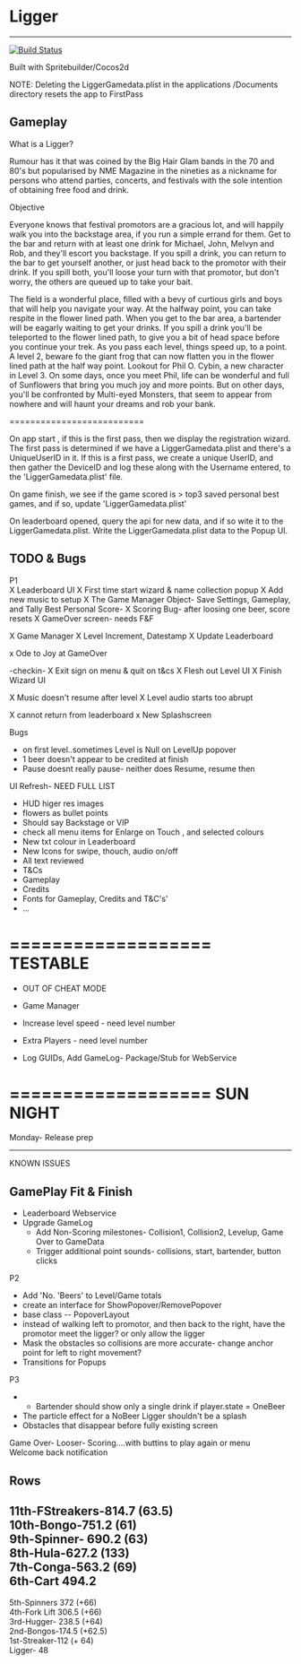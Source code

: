 # Ligger  
----------

[![Build Status](https://travis-ci.org/fezzee/Ligger.svg?branch=master)](https://travis-ci.org/fezzee/Ligger)

  
Built with Spritebuilder/Cocos2d 

NOTE: Deleting the LiggerGamedata.plist in the applications /Documents directory resets the app to FirstPass
  
  
Gameplay  
---------  
What is a Ligger?  
  
Rumour has it that was coined by the Big Hair Glam bands in the 70 and 80's but popularised by NME Magazine in the nineties as a nickname for persons who attend parties, concerts, and festivals with the sole intention of obtaining free food and drink. 

Objective  
  
Everyone knows that festival promotors are a gracious lot, and will happily walk you into the backstage area, if you run a simple errand for them. Get to the bar and return with at least one drink for Michael, John, Melvyn and Rob, and they'll escort you backstage. If you spill a drink, you can return to the bar to get yourself another, or just head back to the promotor with their drink. If you spill both, you'll loose your turn with that promotor, but don't worry, the others are queued up to take your bait. 
  
  
The field is a wonderful place, filled with a bevy of curtious girls and boys that will help you navigate your way. At the halfway point, you can take respite in the flower lined path. When you get to the bar area, a bartender  will be eagarly waiting to get your drinks. If you spill a drink  you'll be teleported to the flower lined path, to give you a bit of head space before you continue your trek.  As you pass each level, things speed up, to a point. A level 2, beware fo the giant frog that can now flatten you in the flower lined path at the half way point.
    Lookout for Phil O. Cybin, a new character in Level 3. On some days, once you meet Phil, life can be wonderful and full of Sunflowers that bring you much joy and 
    more points. But on other days, you'll be confronted by Multi-eyed Monsters, that seem to appear from nowhere and will haunt your dreams and rob your bank.  
  
  
==========================

On app start , if this is the first pass, then we display the registration wizard.
The first pass is determined if we have a LiggerGamedata.plist and there's a UniqueUserID in it.
If this is a first pass, we create a unique UserID, and then gather the DeviceID and log these along with the Username entered, to the 'LiggerGamedata.plist' file.

On game finish, we see if the game scored is > top3 saved personal best games, and if so, update 'LiggerGamedata.plist'

On leaderboard opened, query the api for new data, and if so wite it to the LiggerGamedata.plist. Write the LiggerGamedata.plist data to the Popup UI. 


TODO & Bugs
----------- 
P1   
X Leaderboard UI
X First time start wizard & name collection popup
X Add new music to setup
X The Game Manager Object- Save Settings, Gameplay, and Tally Best Personal Score- 
X Scoring Bug- after loosing one beer, score resets
X GameOver screen- needs F&F

X Game Manager
    X Level Increment, Datestamp
    X Update Leaderboard 

x Ode to Joy at GameOver

-checkin-
X Exit sign on menu & quit on t&cs
X Flesh out Level UI 
X Finish Wizard UI

X Music doesn't resume after level
X Level audio starts too abrupt

X cannot return from leaderboard
x New Splashscreen

Bugs
* on first level..sometimes Level is Null on LevelUp popover
* 1 beer doesn't appear to be credited at finish
* Pause doesnt really pause- neither does Resume, resume then


UI Refresh- NEED FULL LIST
* HUD higer res images
* flowers as bullet points
* Should say Backstage or VIP 
* check all menu items for Enlarge on Touch , and selected colours
* New txt colour in Leaderboard
* New Icons for swipe, thouch, audio on/off
* All text reviewed
* T&Cs
* Gameplay
* Credits
* Fonts for Gameplay, Credits and T&C's'
* ...


===================
TESTABLE
===================

* OUT OF CHEAT MODE
* Game Manager    
* Increase level speed - need level number
* Extra Players - need level number


* Log GUIDs,  Add GameLog- Package/Stub for WebService





===================
SUN NIGHT
===================

Monday- Release prep

-------------------

KNOWN ISSUES

GamePlay Fit & Finish
-----------------------------
* Leaderboard Webservice
* Upgrade GameLog
    * Add Non-Scoring milestones- Collision1, Collision2, Levelup, Game Over to GameData
    * Trigger additional point sounds- collisions, start, bartender, button clicks  


  
P2  
* Add 'No. 'Beers' to Level/Game totals
* create an interface for ShowPopover/RemovePopover    
* base class -- PopoverLayout
* instead of walking left to promotor, and then back to the right, have the promotor meet the ligger? or only allow the ligger    
* Mask the obstacles so collisions are more accurate- change anchor point for left to right movement?  
* Transitions for Popups  
  
P3   
* * Bartender should show only a single drink if player.state = OneBeer   
* The particle effect for a NoBeer Ligger shouldn't be a splash  
* Obstacles that disappear before fully existing screen  
  

Game Over- Looser- Scoring....with buttins to play again or menu  
Welcome back notification  
  
  
  
Rows  
-------  
11th-FStreakers-814.7 (63.5)  
10th-Bongo-751.2 (61)  
9th-Spinner- 690.2  (63)  
8th-Hula-627.2 (133)  
7th-Conga-563.2 (69)  
6th-Cart 494.2  
----  
5th-Spinners 372    (+66)  
4th-Fork Lift  306.5  (+66)  
3rd-Hugger-  238.5  (+64)  
2nd-Bongos-174.5   (+62.5)  
1st-Streaker-112     (+ 64)  
Ligger-           48  
  



